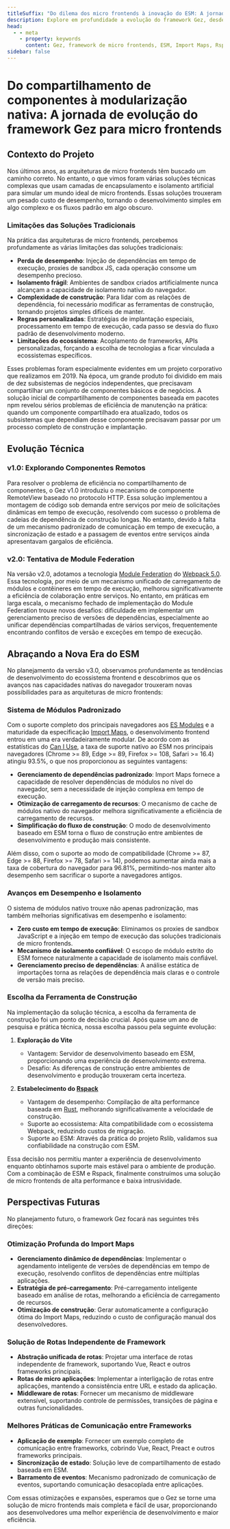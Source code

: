 ```yaml
---
titleSuffix: "Do dilema dos micro frontends à inovação do ESM: A jornada de evolução do framework Gez"
description: Explore em profundidade a evolução do framework Gez, desde os desafios das arquiteturas tradicionais de micro frontends até as inovações baseadas em ESM, compartilhando práticas técnicas em otimização de desempenho, gerenciamento de dependências e escolha de ferramentas de construção.
head:
  - - meta
    - property: keywords
      content: Gez, framework de micro frontends, ESM, Import Maps, Rspack, Module Federation, gerenciamento de dependências, otimização de desempenho, evolução técnica, renderização no lado do servidor
sidebar: false
---
```


# Do compartilhamento de componentes à modularização nativa: A jornada de evolução do framework Gez para micro frontends

## Contexto do Projeto

Nos últimos anos, as arquiteturas de micro frontends têm buscado um caminho correto. No entanto, o que vimos foram várias soluções técnicas complexas que usam camadas de encapsulamento e isolamento artificial para simular um mundo ideal de micro frontends. Essas soluções trouxeram um pesado custo de desempenho, tornando o desenvolvimento simples em algo complexo e os fluxos padrão em algo obscuro.

### Limitações das Soluções Tradicionais

Na prática das arquiteturas de micro frontends, percebemos profundamente as várias limitações das soluções tradicionais:

- **Perda de desempenho**: Injeção de dependências em tempo de execução, proxies de sandbox JS, cada operação consome um desempenho precioso.
- **Isolamento frágil**: Ambientes de sandbox criados artificialmente nunca alcançam a capacidade de isolamento nativa do navegador.
- **Complexidade de construção**: Para lidar com as relações de dependência, foi necessário modificar as ferramentas de construção, tornando projetos simples difíceis de manter.
- **Regras personalizadas**: Estratégias de implantação especiais, processamento em tempo de execução, cada passo se desvia do fluxo padrão de desenvolvimento moderno.
- **Limitações do ecossistema**: Acoplamento de frameworks, APIs personalizadas, forçando a escolha de tecnologias a ficar vinculada a ecossistemas específicos.

Esses problemas foram especialmente evidentes em um projeto corporativo que realizamos em 2019. Na época, um grande produto foi dividido em mais de dez subsistemas de negócios independentes, que precisavam compartilhar um conjunto de componentes básicos e de negócios. A solução inicial de compartilhamento de componentes baseada em pacotes npm revelou sérios problemas de eficiência de manutenção na prática: quando um componente compartilhado era atualizado, todos os subsistemas que dependiam desse componente precisavam passar por um processo completo de construção e implantação.

## Evolução Técnica

### v1.0: Explorando Componentes Remotos

Para resolver o problema de eficiência no compartilhamento de componentes, o Gez v1.0 introduziu o mecanismo de componente RemoteView baseado no protocolo HTTP. Essa solução implementou a montagem de código sob demanda entre serviços por meio de solicitações dinâmicas em tempo de execução, resolvendo com sucesso o problema de cadeias de dependência de construção longas. No entanto, devido à falta de um mecanismo padronizado de comunicação em tempo de execução, a sincronização de estado e a passagem de eventos entre serviços ainda apresentavam gargalos de eficiência.

### v2.0: Tentativa de Module Federation

Na versão v2.0, adotamos a tecnologia [Module Federation](https://webpack.js.org/concepts/module-federation/) do [Webpack 5.0](https://webpack.js.org/). Essa tecnologia, por meio de um mecanismo unificado de carregamento de módulos e contêineres em tempo de execução, melhorou significativamente a eficiência de colaboração entre serviços. No entanto, em práticas em larga escala, o mecanismo fechado de implementação do Module Federation trouxe novos desafios: dificuldade em implementar um gerenciamento preciso de versões de dependências, especialmente ao unificar dependências compartilhadas de vários serviços, frequentemente encontrando conflitos de versão e exceções em tempo de execução.

## Abraçando a Nova Era do ESM

No planejamento da versão v3.0, observamos profundamente as tendências de desenvolvimento do ecossistema frontend e descobrimos que os avanços nas capacidades nativas do navegador trouxeram novas possibilidades para as arquiteturas de micro frontends:

### Sistema de Módulos Padronizado

Com o suporte completo dos principais navegadores aos [ES Modules](https://developer.mozilla.org/en-US/docs/Web/JavaScript/Guide/Modules) e a maturidade da especificação [Import Maps](https://github.com/WICG/import-maps), o desenvolvimento frontend entrou em uma era verdadeiramente modular. De acordo com as estatísticas do [Can I Use](https://caniuse.com/?search=importmap), a taxa de suporte nativo ao ESM nos principais navegadores (Chrome >= 89, Edge >= 89, Firefox >= 108, Safari >= 16.4) atingiu 93.5%, o que nos proporcionou as seguintes vantagens:

- **Gerenciamento de dependências padronizado**: Import Maps fornece a capacidade de resolver dependências de módulos no nível do navegador, sem a necessidade de injeção complexa em tempo de execução.
- **Otimização de carregamento de recursos**: O mecanismo de cache de módulos nativo do navegador melhora significativamente a eficiência de carregamento de recursos.
- **Simplificação do fluxo de construção**: O modo de desenvolvimento baseado em ESM torna o fluxo de construção entre ambientes de desenvolvimento e produção mais consistente.

Além disso, com o suporte ao modo de compatibilidade (Chrome >= 87, Edge >= 88, Firefox >= 78, Safari >= 14), podemos aumentar ainda mais a taxa de cobertura do navegador para 96.81%, permitindo-nos manter alto desempenho sem sacrificar o suporte a navegadores antigos.

### Avanços em Desempenho e Isolamento

O sistema de módulos nativo trouxe não apenas padronização, mas também melhorias significativas em desempenho e isolamento:

- **Zero custo em tempo de execução**: Eliminamos os proxies de sandbox JavaScript e a injeção em tempo de execução das soluções tradicionais de micro frontends.
- **Mecanismo de isolamento confiável**: O escopo de módulo estrito do ESM fornece naturalmente a capacidade de isolamento mais confiável.
- **Gerenciamento preciso de dependências**: A análise estática de importações torna as relações de dependência mais claras e o controle de versão mais preciso.

### Escolha da Ferramenta de Construção

Na implementação da solução técnica, a escolha da ferramenta de construção foi um ponto de decisão crucial. Após quase um ano de pesquisa e prática técnica, nossa escolha passou pela seguinte evolução:

1. **Exploração do Vite**
   - Vantagem: Servidor de desenvolvimento baseado em ESM, proporcionando uma experiência de desenvolvimento extrema.
   - Desafio: As diferenças de construção entre ambientes de desenvolvimento e produção trouxeram certa incerteza.

2. **Estabelecimento do [Rspack](https://www.rspack.dev/)**
   - Vantagem de desempenho: Compilação de alta performance baseada em [Rust](https://www.rust-lang.org/), melhorando significativamente a velocidade de construção.
   - Suporte ao ecossistema: Alta compatibilidade com o ecossistema Webpack, reduzindo custos de migração.
   - Suporte ao ESM: Através da prática do projeto Rslib, validamos sua confiabilidade na construção com ESM.

Essa decisão nos permitiu manter a experiência de desenvolvimento enquanto obtínhamos suporte mais estável para o ambiente de produção. Com a combinação de ESM e Rspack, finalmente construímos uma solução de micro frontends de alta performance e baixa intrusividade.

## Perspectivas Futuras

No planejamento futuro, o framework Gez focará nas seguintes três direções:

### Otimização Profunda do Import Maps

- **Gerenciamento dinâmico de dependências**: Implementar o agendamento inteligente de versões de dependências em tempo de execução, resolvendo conflitos de dependências entre múltiplas aplicações.
- **Estratégia de pré-carregamento**: Pré-carregamento inteligente baseado em análise de rotas, melhorando a eficiência de carregamento de recursos.
- **Otimização de construção**: Gerar automaticamente a configuração ótima do Import Maps, reduzindo o custo de configuração manual dos desenvolvedores.

### Solução de Rotas Independente de Framework

- **Abstração unificada de rotas**: Projetar uma interface de rotas independente de framework, suportando Vue, React e outros frameworks principais.
- **Rotas de micro aplicações**: Implementar a interligação de rotas entre aplicações, mantendo a consistência entre URL e estado da aplicação.
- **Middleware de rotas**: Fornecer um mecanismo de middleware extensível, suportando controle de permissões, transições de página e outras funcionalidades.

### Melhores Práticas de Comunicação entre Frameworks

- **Aplicação de exemplo**: Fornecer um exemplo completo de comunicação entre frameworks, cobrindo Vue, React, Preact e outros frameworks principais.
- **Sincronização de estado**: Solução leve de compartilhamento de estado baseada em ESM.
- **Barramento de eventos**: Mecanismo padronizado de comunicação de eventos, suportando comunicação desacoplada entre aplicações.

Com essas otimizações e expansões, esperamos que o Gez se torne uma solução de micro frontends mais completa e fácil de usar, proporcionando aos desenvolvedores uma melhor experiência de desenvolvimento e maior eficiência.